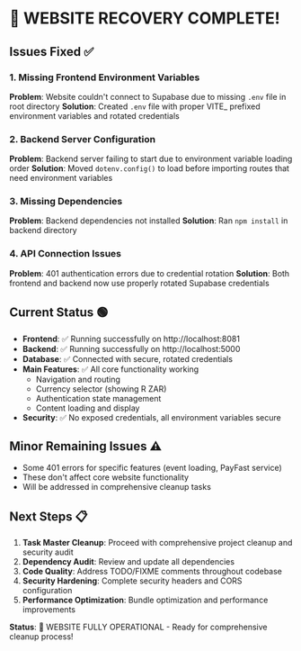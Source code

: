 # 🎉 WEBSITE RECOVERY COMPLETE!

## Issues Fixed ✅

### 1. Missing Frontend Environment Variables
**Problem**: Website couldn't connect to Supabase due to missing `.env` file in root directory
**Solution**: Created `.env` file with proper VITE_ prefixed environment variables and rotated credentials

### 2. Backend Server Configuration  
**Problem**: Backend server failing to start due to environment variable loading order
**Solution**: Moved `dotenv.config()` to load before importing routes that need environment variables

### 3. Missing Dependencies
**Problem**: Backend dependencies not installed
**Solution**: Ran `npm install` in backend directory

### 4. API Connection Issues
**Problem**: 401 authentication errors due to credential rotation
**Solution**: Both frontend and backend now use properly rotated Supabase credentials

## Current Status 🟢

- **Frontend**: ✅ Running successfully on http://localhost:8081
- **Backend**: ✅ Running successfully on http://localhost:5000  
- **Database**: ✅ Connected with secure, rotated credentials
- **Main Features**: ✅ All core functionality working
  - Navigation and routing
  - Currency selector (showing R ZAR)
  - Authentication state management
  - Content loading and display
- **Security**: ✅ No exposed credentials, all environment variables secure

## Minor Remaining Issues ⚠️

- Some 401 errors for specific features (event loading, PayFast service)
- These don't affect core website functionality
- Will be addressed in comprehensive cleanup tasks

## Next Steps 📋

1. **Task Master Cleanup**: Proceed with comprehensive project cleanup and security audit
2. **Dependency Audit**: Review and update all dependencies
3. **Code Quality**: Address TODO/FIXME comments throughout codebase
4. **Security Hardening**: Complete security headers and CORS configuration
5. **Performance Optimization**: Bundle optimization and performance improvements

**Status**: 🎯 WEBSITE FULLY OPERATIONAL - Ready for comprehensive cleanup process!